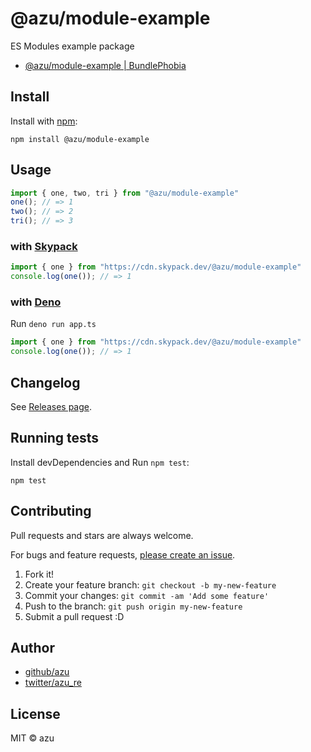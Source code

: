 # @azu/module-example

ES Modules example package

- [@azu/module-example | BundlePhobia](https://bundlephobia.com/result?p=@azu/module-example)

## Install

Install with [npm](https://www.npmjs.com/):

    npm install @azu/module-example

## Usage

```js
import { one, two, tri } from "@azu/module-example"
one(); // => 1
two(); // => 2
tri(); // => 3
```

### with [Skypack](https://www.skypack.dev/)

```js
import { one } from "https://cdn.skypack.dev/@azu/module-example"
console.log(one()); // => 1
```

### with [Deno](https://deno.land/)

Run `deno run app.ts`

```js
import { one } from "https://cdn.skypack.dev/@azu/module-example"
console.log(one()); // => 1
```

## Changelog

See [Releases page](https://github.com/azu/module-example/releases).

## Running tests

Install devDependencies and Run `npm test`:

    npm test

## Contributing

Pull requests and stars are always welcome.

For bugs and feature requests, [please create an issue](https://github.com/azu/module-example/issues).

1. Fork it!
2. Create your feature branch: `git checkout -b my-new-feature`
3. Commit your changes: `git commit -am 'Add some feature'`
4. Push to the branch: `git push origin my-new-feature`
5. Submit a pull request :D

## Author

- [github/azu](https://github.com/azu)
- [twitter/azu_re](https://twitter.com/azu_re)

## License

MIT © azu
